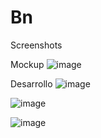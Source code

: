 # Bn
Screenshots

Mockup
![image](https://github.com/MedinaGarza/Bn/assets/36290571/9f943a99-ab0c-4317-acd8-ddc530541a2c)

Desarrollo
![image](https://github.com/MedinaGarza/Bn/assets/36290571/b05acdc7-d0d4-4fd8-a2e3-cd8490453f5e)

![image](https://github.com/MedinaGarza/Bn/assets/36290571/69ed7a14-f530-4087-8422-a0112ba2af3c)

![image](https://github.com/MedinaGarza/Bn/assets/36290571/0a08ba20-3339-4e4f-9c6d-dff7959a7e7f)


